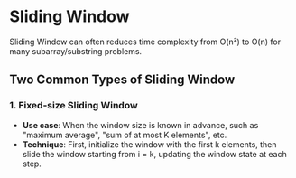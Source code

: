 # Sliding Window

Sliding Window can often reduces time complexity from O(n²) to O(n) for many subarray/substring problems.


## Two Common Types of Sliding Window

### 1. Fixed-size Sliding Window

- **Use case**: When the window size is known in advance, such as "maximum average", "sum of at most K elements", etc.
- **Technique**: First, initialize the window with the first k elements, then slide the window starting from i = k, updating the window state at each step.
